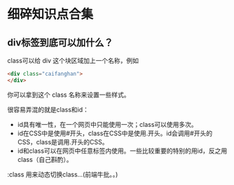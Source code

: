 # 细碎知识点合集

## div标签到底可以加什么？

class可以给 div 这个块区域加上一个名称，例如

```html
<div class="caifanghan">
</div>
```

你可以拿到这个 class 名称来设置一些样式。

很容易弄混的就是class和id：

* id具有唯一性，在一个网页中只能使用一次；class可以使用多次。
* id在CSS中是使用#开头，class在CSS中是使用.开头。id会调用#开头的CSS，class是调用.开头的CSS。
* id和class可以在网页中任意标签内使用。一些比较重要的特别的用id，反之用class（自己斟酌）。

:class 用来动态切换class...(前端牛批。。)